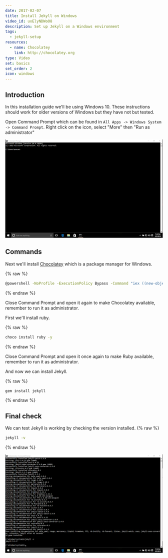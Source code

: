 ```yaml
---
date: 2017-02-07
title: Install Jekyll on Windows
video_id: uxElyNDWoO8
description: Set up Jekyll on a Windows environment
tags:
  - jekyll-setup
resources:
  - name: Chocolatey
    link: http://chocolatey.org
type: Video
set: basics
set_order: 2
icon: windows
---
```

## Introduction

In this installation guide we'll be using Windows 10. These instructions should work for older versions of Windows but they have not but tested.

Open Command Prompt which can be found in `All Apps -> Windows System -> Command Prompt`. Right click on the icon, select "More" then "Run as administrator"

![Command Prompt](/images/tutorials/windows-install/command-prompt.png)

## Commands

Next we'll install [Chocolatey](https://chocolatey.org/) which is a package manager for Windows.

{% raw %}
~~~bash
@powershell -NoProfile -ExecutionPolicy Bypass -Command "iex ((new-object net.webclient).DownloadString('https://chocolatey.org/install.ps1'))" && SET PATH=%PATH%;%ALLUSERSPROFILE%\chocolatey\bin
~~~
{% endraw %}

Close Command Prompt and open it again to make Chocolatey available, remember to run it as administrator.

First we'll install ruby.

{% raw %}
~~~bash
choco install ruby -y
~~~
{% endraw %}

Close Command Prompt and open it once again to make Ruby available, remember to run it as administrator.

And now we can install Jekyll.

{% raw %}
~~~bash
gem install jekyll
~~~
{% endraw %}

## Final check

We can test Jekyll is working by checking the version installed.
{% raw %}
~~~bash
jekyll -v
~~~
{% endraw %}

![Version](/images/tutorials/windows-install/version.png)
